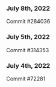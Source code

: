 ### July 8th, 2022

Commit #284036

### July 5th, 2022

Commit #314353


### July 4th, 2022

Commit #72281
